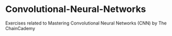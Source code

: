 # Convolutional-Neural-Networks
Exercises related to Mastering Convolutional Neural Networks (CNN) by The ChainCademy
